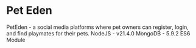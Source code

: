 # Pet Eden
PetEden - a social media platforms where pet owners can register, login, and find playmates for their pets.
NodeJS - v21.4.0
MongoDB - 5.9.2
ES6 Module